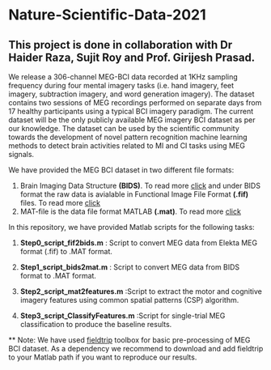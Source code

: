 # Nature-Scientific-Data-2021
## This project is done in collaboration with Dr Haider Raza, Sujit Roy and Prof. Girijesh Prasad.  

We release a 306-channel MEG-BCI data recorded at 1KHz sampling frequency during four mental imagery tasks (i.e. hand imagery, feet imagery, subtraction imagery, and word generation imagery). The dataset contains two sessions of MEG recordings performed on separate days from 17 healthy participants using a typical BCI imagery paradigm. The current dataset will be the only publicly available MEG imagery BCI dataset as per our knowledge. The dataset can be used by the scientific community towards the development of novel pattern recognition machine learning methods to detect brain activities related to MI and CI tasks using MEG signals.

We have provided the MEG BCI dataset in two different file formats:

1. Brain Imaging Data Structure **(BIDS)**. To read more [click](https://bids.neuroimaging.io/index.html) and under BIDS format the raw data is avialable in Functional Image File Format **(.fif)** files. To read more [click](https://www.dropbox.com/s/q58whpso2jt9tx0/Fiff.pdf?dl=0) 
2. MAT-file is the data file format MATLAB **(.mat)**. To read more [click](https://in.mathworks.com/help/matlab/import_export/mat-file-versions.html) 

In this repository, we have provided Matlab scripts for the following tasks:

1. **Step0_script_fif2bids.m** :  Script to convert MEG data from Elekta MEG format (.fif) to .MAT format. 

2. **Step1_script_bids2mat.m** :  Script to convert MEG data from BIDS format to .MAT format. 

3. **Step2_script_mat2features.m** :Script to extract the motor and cognitive imagery features using common spatial patterns (CSP) algorithm. 

4. **Step3_script_ClassifyFeatures.m** :Script for single-trial MEG classification to produce the baseline results. 


** Note: We have used [fieldtrip](https://www.fieldtriptoolbox.org/) toolbox for basic pre-processing of MEG BCI dataset. As a dependency we recommend to download and add fieldtrip to your Matlab path if you want to reproduce our results. 
